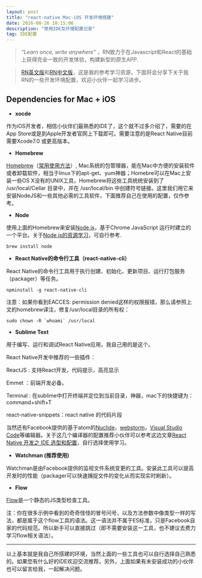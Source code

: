 ```yaml
---
layout: post
title: "react-native Mac-iOS 开发环境搭建"
date: 2016-08-26 18:15:06 
description: "常用IDE及环境配置记录"
tag: IDE配置
---
```


>*“Learn once, write anywhere”* ，RN致力于在Javascript和React的基础上获得完全一致的开发体验，构建新型的原生APP. 

>[RN英文版](https://facebook.github.io/react-native/docs/getting-started.html)和[RN中文版](http://reactnative.cn/docs/0.31/getting-started.html)，这是我的参考学习资源，下面将会分享下关于我RN的一些开发环境配置，欢迎小伙伴一起学习进步。

## Dependencies for Mac + iOS

* **xocde**

作为iOS开发者，相信小伙伴们最熟悉的IDE了，这个就不过多介绍了，需要的在App Store或是到Apple开发者官网上下载即可。需要注意的是React Native目前需要Xcode7.0 或更高版本。

* **Homebrew**

[Homebrew](https://brew.sh/)（[常用使用方法](https://www.zybuluo.com/phper/note/87055)）, Mac系统的包管理器，能在Mac中方便的安装软件或者卸载软件，相当于linux下的apt-get、yum神器；Homebre可以在Mac上安装一些OS X没有的UNIX工具，Homebrew将这些工具统统安装到了 /usr/local/Cellar 目录中，并在 /usr/local/bin 中创建符号链接。这里我们用它来安装NodeJS和一些其他必需的工具软件，下面推荐自己在使用的配置，仅作参考。

* **Node**

使用上面的Homebrew来安装[Node.js](https://nodejs.org/en/)，基于Chrome JavaScript 运行时建立的一个平台。关于[Node.js的资源学习](http://www.runoob.com/nodejs/nodejs-tutorial.html)，可自行参考.

```
brew install node
```
* **React Native的命令行工具（react-native-cli）**

React Native的命令行工具用于执行创建、初始化、更新项目、运行打包服务（packager）等任务。

```
npminstall -g react-native-cli
```

注意：如果你看到EACCES: permission denied这样的权限报错，那么请参照上文的homebrew译注，修复/usr/local目录的所有权：

```
sudo chown -R `whoami` /usr/local
```

* **Sublime Text**

用于编写、运行和调试React Native应用，我自己用的是这个。

React Native开发中推荐的一些插件：

ReactJS : 支持React开发，代码提示，高亮显示

Emmet ：前端开发必备。

Terminal : 在sublime中打开终端并定位到当前目录，神器，mac下的快捷键为：command+shift+T

react-native-snippets：react native 的代码片段

当然还有Facebook提供的基于atom的[Nuclide](https://nuclide.io/)，[webstorm](https://www.jetbrains.com/webstorm/)，[Visual Studio Code](https://www.google.com.hk/url?sa=t&rct=j&q=&esrc=s&source=web&cd=1&ved=0ahUKEwid5viAndzOAhWMFSwKHS6kCgAQFggcMAA&url=https%3a%2f%2fcode%2evisualstudio%2ecom%2f&usg=AFQjCNFJKyN71_pTGlo3tbjTpAWVghKtHg)等编辑器。关于这几个编译器的配置推荐小伙伴可以参考这边文章[React Native 开发之 IDE 选型和配置](http://www.infoq.com/cn/articles/react-native-ide)，自行选择使用学习。

* **Watchman (推荐使用)**

Watchman是由Facebook提供的监视文件系统变更的工具。安装此工具可以提高开发时的性能（packager可以快速捕捉文件的变化从而实现实时刷新）。

* **Flow**

[Flow](https://flow.org/)是一个静态的JS类型检查工具。

注：你在很多示例中看到的奇奇怪怪的冒号问号，以及方法参数中像类型一样的写法，都是属于这个flow工具的语法。这一语法并不属于ES标准，只是Facebook自家的代码规范。所以新手可以直接跳过（即不需要安装这一工具，也不建议去费力学习flow相关语法）。


---------------------------------------

以上基本就是我自己所搭建的环境，当然上面的一些工具也可以自行选择自己熟悉的。如果您有什么好的IDE欢迎交流推荐。另外，上面如果有未安装成功的小伙伴也可以留言给我，一起解决问题。














